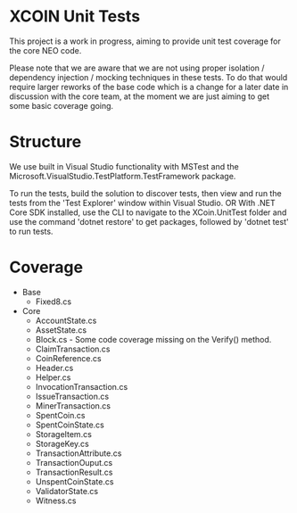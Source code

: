 XCOIN Unit Tests
====================

This project is a work in progress, aiming to provide unit test coverage for the core NEO code.

Please note that we are aware that we are not using proper isolation / dependency injection / mocking techniques in these tests. To do that would require larger reworks of the base code which is a change for a later date in discussion with the core team, at the moment we are just aiming to get some basic coverage going.

Structure
====================

We use built in Visual Studio functionality with MSTest and the Microsoft.VisualStudio.TestPlatform.TestFramework package. 

To run the tests, build the solution to discover tests, then view and run the tests from the 'Test Explorer' window within Visual Studio.
OR
With .NET Core SDK installed, use the CLI to navigate to the XCoin.UnitTest folder and use the command 'dotnet restore' to get packages, followed by 'dotnet test' to run tests.

Coverage
====================

* Base
	* Fixed8.cs
* Core
	* AccountState.cs
	* AssetState.cs
	* Block.cs - Some code coverage missing on the Verify() method.
	* ClaimTransaction.cs	
	* CoinReference.cs	
	* Header.cs
	* Helper.cs
	* InvocationTransaction.cs
	* IssueTransaction.cs
	* MinerTransaction.cs
	* SpentCoin.cs
	* SpentCoinState.cs
	* StorageItem.cs
	* StorageKey.cs
	* TransactionAttribute.cs
	* TransactionOuput.cs
	* TransactionResult.cs
	* UnspentCoinState.cs
	* ValidatorState.cs
	* Witness.cs